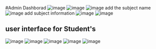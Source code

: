 #Admin Dashborad
![image](https://github.com/abhisheknagaich123/one_night_academic_resource/assets/77282305/617c2270-e17c-4a46-b330-33d8d08337b8)
![image](https://github.com/abhisheknagaich123/one_night_academic_resource/assets/77282305/a96f5c07-deca-4ec5-9aab-1c75d4092399)
![image](https://github.com/abhisheknagaich123/one_night_academic_resource/assets/77282305/005b9640-9749-4090-92b1-e780e2d8de7c)
add the subject name
![image](https://github.com/abhisheknagaich123/one_night_academic_resource/assets/77282305/0da11db7-0db0-4fc0-8521-cce7c950f43f)
add subject information
![image](https://github.com/abhisheknagaich123/one_night_academic_resource/assets/77282305/6123f4c8-d4f5-49db-b12d-a24ebc95c185)
![image](https://github.com/abhisheknagaich123/one_night_academic_resource/assets/77282305/4eccf96b-1392-4b2b-b0a1-8daa25539d2c)
## user interface for Student's
![image](https://github.com/abhisheknagaich123/one_night_academic_resource/assets/77282305/ef342d74-083b-4a51-b118-d901a4b2d711)
![image](https://github.com/abhisheknagaich123/one_night_academic_resource/assets/77282305/cddc6700-c2c3-479e-899c-3d9379fd6b17)
![image](https://github.com/abhisheknagaich123/one_night_academic_resource/assets/77282305/85efdbe7-6416-48d3-baa2-3b0db98efc60)
![image](https://github.com/abhisheknagaich123/one_night_academic_resource/assets/77282305/a40dbd3e-9106-41ec-b029-1c5f105e5658)
![image](https://github.com/abhisheknagaich123/one_night_academic_resource/assets/77282305/1789440d-6fdc-4a38-a2e0-e9752f729aed)







